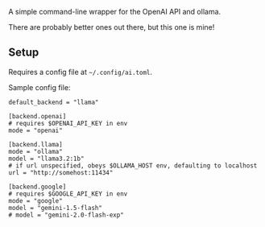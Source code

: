 A simple command-line wrapper for the OpenAI API and ollama.

There are probably better ones out there, but this one is mine!

## Setup

Requires a config file at `~/.config/ai.toml`.

Sample config file:

```
default_backend = "llama"

[backend.openai]
# requires $OPENAI_API_KEY in env
mode = "openai"

[backend.llama]
mode = "ollama"
model = "llama3.2:1b"
# if url unspecified, obeys $OLLAMA_HOST env, defaulting to localhost
url = "http://somehost:11434"

[backend.google]
# requires $GOOGLE_API_KEY in env
mode = "google"
model = "gemini-1.5-flash"
# model = "gemini-2.0-flash-exp"
```
